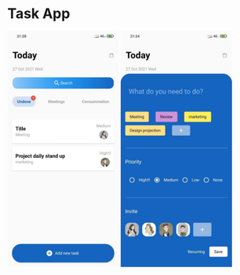 # Task App
<p>
<img src="https://raw.githubusercontent.com/BahromjonPolat/Task-App/main/assets/screenshots/main.jpg" width="45%"/> 
<img src="https://raw.githubusercontent.com/BahromjonPolat/Task-App/main/assets/screenshots/bottom_sheet.jpg" width="45%"/> </p>
